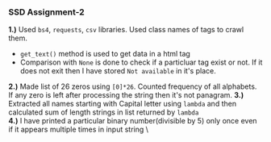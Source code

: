### SSD Assignment-2
**1.)** Used `bs4`, `requests`, `csv` libraries. Used class names of tags to crawl them.
- `get_text()` method is used to get data in a html tag
-  Comparison with `None` is done to check if a particluar tag exist or not. If it does not exit then I have stored `Not available` in it's place.

**2.)** Made list of 26 zeros using `[0]*26`. Counted frequency of all alphabets. If any  zero is left after processing the string then it's not panagram. 
**3.)** Extracted all names starting with Capital letter using `lambda` and then calculated sum of length strings in list returned by `lambda` \
**4.)** I have printed a particular binary number(divisible by 5) only once even if it appears multiple times in input string \
